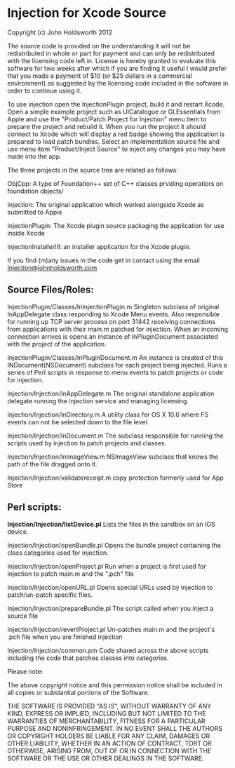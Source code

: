 Injection for Xcode Source
==========================

Copyright (c) John Holdsworth 2012

The source code is provided on the understanding it will not be redistributed in whole
or part for payment and can only be redistributed with the licensing code left in.
License is hereby granted to evaluate this software for two weeks after which if you are 
finding it useful I would prefer that you made a payment of $10 (or $25 dollars in a 
commercial environment) as suggested by the licensing code included in the software
in order to continue using it.

To use injection open the InjectionPlugin project, build it and restart Xcode.
Open a simple example project such as UICatalogue or GLEssentials from Apple
and use the "Product/<ProjectName>Patch Project for Injection" menu item to 
prepare the project and rebuild it. When you run the project it should connect
to Xcode which will display a red badge showing the application is prepared
to load patch bundles. Select an implementation source file and use menu item
"Product/Inject Source" to inject any changes you may have made into the app.

The three projects in the source tree are related as follows:

ObjCpp: A type of Foundation++ set of C++ classes prviding operatiors on foundation objects/

Injection: The original application which worked alongside Xcode as submitted to Apple

InjectionPlugin: The Xcode plugin source packaging the application for use inside Xcode

InjectionInstallerIII: an installer application for the Xcode plugin.

If you find (m)any issues in the code get in contact using the email injection@johnholdsworth.com

## Source Files/Roles:

InjectionPlugin/Classes/InInjectionPlugin.m
Singleton subclass of original InAppDelegate class responding to Xcode Menu events.
Also responsible for running up TCP server process on port 31442 receiving connections
from applications with their main.m patched for injection. When an incoming connection
arrives is opens an instance of InPluginDocument associated with the project of the 
application.

InjectionPlugin/Classes/InPluginDocument.m
An instance is created of this INDocument(NSDocument) subclass for each project being
injected. Runs a series of Perl scripts in response to menu events to patch projects
or code for injection.

Injection/Injection/InAppDelegate.m
The original standalone application delegate running the injection service and managing
licensing.

Injection/Injection/InDirectory.m
A utility class for OS X 10.6 where FS events can not be selected down to the file level.

Injection/Injection/InDocument.m
The subclass responsible for running the scripts used by injection to patch projects 
and classes.

Injection/Injection/InImageView.m
NSImageView subclass that knows the path of the file dragged onto it.

Injection/Injection/validatereceipt.m
copy protection formerly used for App Store

## Perl scripts:

__Injection/Injection/listDevice.pl__
Lists the files in the sandbox on an iOS device.

Injection/Injection/openBundle.pl
Opens the bundle project containing the class categories used for injection.

Injection/Injection/openProject.pl
Run when a project is first used for injection to patch main.m and the ".pch" file

Injection/Injection/openURL.pl
Opens special URLs used by injection to patch/un-patch specific files.

Injection/Injection/prepareBundle.pl
The script called when you inject a source file

Injection/Injection/revertProject.pl
Un-patches main.m and the project's .pch file when you are finished injection

Injection/Injection/common.pm
Code shared across the above scripts including the code that patches classes into categories.

Please note:

The above copyright notice and this permission notice shall be
included in all copies or substantial portions of the Software.

THE SOFTWARE IS PROVIDED "AS IS", WITHOUT WARRANTY OF ANY KIND,
EXPRESS OR IMPLIED, INCLUDING BUT NOT LIMITED TO THE WARRANTIES OF
MERCHANTABILITY, FITNESS FOR A PARTICULAR PURPOSE AND
NONINFRINGEMENT. IN NO EVENT SHALL THE AUTHORS OR COPYRIGHT HOLDERS BE
LIABLE FOR ANY CLAIM, DAMAGES OR OTHER LIABILITY, WHETHER IN AN ACTION
OF CONTRACT, TORT OR OTHERWISE, ARISING FROM, OUT OF OR IN CONNECTION
WITH THE SOFTWARE OR THE USE OR OTHER DEALINGS IN THE SOFTWARE.

